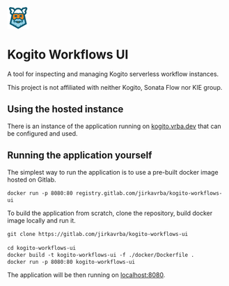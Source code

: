 <img src="./public/kogito.svg" width="50">

# Kogito Workflows UI

A tool for inspecting and managing Kogito serverless workflow instances.

This project is not affiliated with neither Kogito, Sonata Flow nor KIE group.

## Using the hosted instance

There is an instance of the application running on [kogito.vrba.dev](https://kogito.vrba.dev) that can be configured and used. 

## Running the application yourself

The simplest way to run the application is to use a pre-built docker image hosted on Gitlab.

```
docker run -p 8080:80 registry.gitlab.com/jirkavrba/kogito-workflows-ui
```

To build the application from scratch, clone the repository, build docker image locally and run it.

```
git clone https://gitlab.com/jirkavrba/kogito-workflows-ui

cd kogito-workflows-ui
docker build -t kogito-workflows-ui -f ./docker/Dockerfile .
docker run -p 8080:80 kogito-workflows-ui
```

The application will be then running on [localhost:8080](http://localhost:8080). 